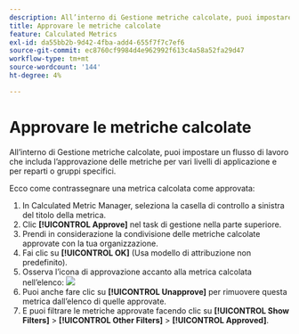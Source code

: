 ```yaml
---
description: All’interno di Gestione metriche calcolate, puoi impostare un flusso di lavoro che includa l’approvazione delle metriche per vari livelli di applicazione e per reparti o gruppi specifici.
title: Approvare le metriche calcolate
feature: Calculated Metrics
exl-id: da55bb2b-9d42-4fba-add4-655f7f7c7ef6
source-git-commit: ec8760cf9984d4e962992f613c4a58a52fa29d47
workflow-type: tm+mt
source-wordcount: '144'
ht-degree: 4%

---
```


# Approvare le metriche calcolate

All’interno di Gestione metriche calcolate, puoi impostare un flusso di lavoro che includa l’approvazione delle metriche per vari livelli di applicazione e per reparti o gruppi specifici.

Ecco come contrassegnare una metrica calcolata come approvata:

1. In Calculated Metric Manager, seleziona la casella di controllo a sinistra del titolo della metrica.
1. Clic **[!UICONTROL Approve]** nel task di gestione nella parte superiore.
1. Prendi in considerazione la condivisione delle metriche calcolate approvate con la tua organizzazione.
1. Fai clic su **[!UICONTROL OK]** (Usa modello di attribuzione non predefinito).
1. Osserva l’icona di approvazione accanto alla metrica calcolata nell’elenco:  ![](https://spectrum.adobe.com/static/icons/workflow_18/Smock_CheckmarkCircle_18_N.svg)
1. Puoi anche fare clic su **[!UICONTROL Unapprove]** per rimuovere questa metrica dall’elenco di quelle approvate.
1. E puoi filtrare le metriche approvate facendo clic su **[!UICONTROL Show Filters]** > **[!UICONTROL Other Filters]** > **[!UICONTROL Approved]**.
